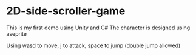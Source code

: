 # 2D-side-scroller-game

This is my first demo using Unity and C#
The character is designed using aseprite

Using wasd to move, j to attack, space to jump (double jump allowed)
